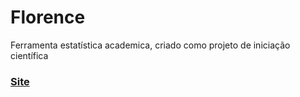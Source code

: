 # Florence
Ferramenta estatística academica, criado como projeto de iniciação científica

### [Site](http://paulacastelanf.com.br/florence/)
